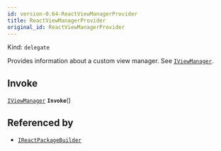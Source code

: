 ```yaml
---
id: version-0.64-ReactViewManagerProvider
title: ReactViewManagerProvider
original_id: ReactViewManagerProvider
---
```


Kind: `delegate`

Provides information about a custom view manager.  See [`IViewManager`](IViewManager).

## Invoke
[`IViewManager`](IViewManager) **`Invoke`**()





## Referenced by
- [`IReactPackageBuilder`](IReactPackageBuilder)
